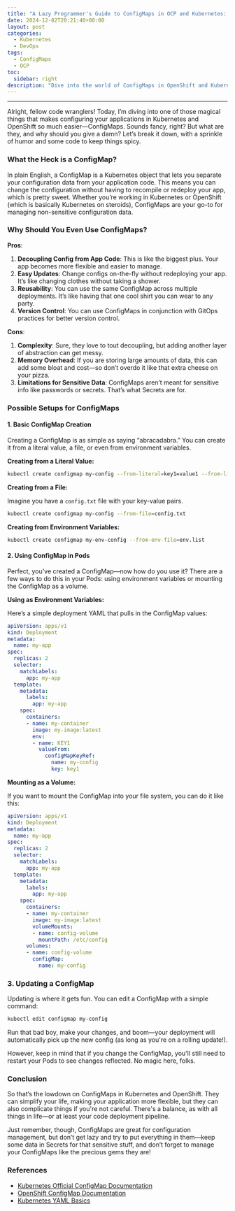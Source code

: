 ```yaml
---
title: "A Lazy Programmer's Guide to ConfigMaps in OCP and Kubernetes: The Good, The Bad, and The Configurable"
date: 2024-12-02T20:21:40+00:00
layout: post
categories:
  - Kubernetes
  - DevOps
tags:
  - ConfigMaps
  - OCP
toc:
  sidebar: right
description: "Dive into the world of ConfigMaps in OpenShift and Kubernetes with this laid-back guide that weighs the pros and cons and explores various setups with easy-to-digest code snippets."
---
```

---

Alright, fellow code wranglers! Today, I’m diving into one of those magical things that makes configuring your applications in Kubernetes and OpenShift so much easier—ConfigMaps. Sounds fancy, right? But what are they, and why should you give a damn? Let’s break it down, with a sprinkle of humor and some code to keep things spicy.

### What the Heck is a ConfigMap?

In plain English, a ConfigMap is a Kubernetes object that lets you separate your configuration data from your application code. This means you can change the configuration without having to recompile or redeploy your app, which is pretty sweet. Whether you’re working in Kubernetes or OpenShift (which is basically Kubernetes on steroids), ConfigMaps are your go-to for managing non-sensitive configuration data.

### Why Should You Even Use ConfigMaps?

**Pros**:
1. **Decoupling Config from App Code**: This is like the biggest plus. Your app becomes more flexible and easier to manage.
2. **Easy Updates**: Change configs on-the-fly without redeploying your app. It’s like changing clothes without taking a shower.
3. **Reusability**: You can use the same ConfigMap across multiple deployments. It’s like having that one cool shirt you can wear to any party.
4. **Version Control**: You can use ConfigMaps in conjunction with GitOps practices for better version control.

**Cons**:
1. **Complexity**: Sure, they love to tout decoupling, but adding another layer of abstraction can get messy.
2. **Memory Overhead**: If you are storing large amounts of data, this can add some bloat and cost—so don’t overdo it like that extra cheese on your pizza.
3. **Limitations for Sensitive Data**: ConfigMaps aren’t meant for sensitive info like passwords or secrets. That’s what Secrets are for. 

### Possible Setups for ConfigMaps

#### 1. Basic ConfigMap Creation

Creating a ConfigMap is as simple as saying “abracadabra.” You can create it from a literal value, a file, or even from environment variables.

**Creating from a Literal Value:**

```bash
kubectl create configmap my-config --from-literal=key1=value1 --from-literal=key2=value2
```

**Creating from a File:**

Imagine you have a `config.txt` file with your key-value pairs.

```bash
kubectl create configmap my-config --from-file=config.txt
```

**Creating from Environment Variables:**

```bash
kubectl create configmap my-env-config --from-env-file=env.list
```

#### 2. Using ConfigMap in Pods

Perfect, you’ve created a ConfigMap—now how do you use it? There are a few ways to do this in your Pods: using environment variables or mounting the ConfigMap as a volume.

**Using as Environment Variables:**

Here’s a simple deployment YAML that pulls in the ConfigMap values:

```yaml
apiVersion: apps/v1
kind: Deployment
metadata:
  name: my-app
spec:
  replicas: 2
  selector:
    matchLabels:
      app: my-app
  template:
    metadata:
      labels:
        app: my-app
    spec:
      containers:
      - name: my-container
        image: my-image:latest
        env:
        - name: KEY1
          valueFrom:
            configMapKeyRef:
              name: my-config
              key: key1
```

**Mounting as a Volume:**

If you want to mount the ConfigMap into your file system, you can do it like this:

```yaml
apiVersion: apps/v1
kind: Deployment
metadata:
  name: my-app
spec:
  replicas: 2
  selector:
    matchLabels:
      app: my-app
  template:
    metadata:
      labels:
        app: my-app
    spec:
      containers:
      - name: my-container
        image: my-image:latest
        volumeMounts:
        - name: config-volume
          mountPath: /etc/config
      volumes:
      - name: config-volume
        configMap:
          name: my-config
```

### 3. Updating a ConfigMap

Updating is where it gets fun. You can edit a ConfigMap with a simple command:

```bash
kubectl edit configmap my-config
```

Run that bad boy, make your changes, and boom—your deployment will automatically pick up the new config (as long as you're on a rolling update!).

However, keep in mind that if you change the ConfigMap, you'll still need to restart your Pods to see changes reflected. No magic here, folks.

### Conclusion

So that’s the lowdown on ConfigMaps in Kubernetes and OpenShift. They can simplify your life, making your application more flexible, but they can also complicate things if you're not careful. There's a balance, as with all things in life—or at least your code deployment pipeline.

Just remember, though, ConfigMaps are great for configuration management, but don’t get lazy and try to put everything in them—keep some data in Secrets for that sensitive stuff, and don’t forget to manage your ConfigMaps like the precious gems they are!

### References
- [Kubernetes Official ConfigMap Documentation](https://kubernetes.io/docs/concepts/configuration/configmap/)
- [OpenShift ConfigMap Documentation](https://docs.openshift.com/container-platform/latest/nodes/pods-nodes.html#configmap-overview)
- [Kubernetes YAML Basics](https://kubernetes.io/docs/concepts/configuration/overview/#manifests-and-yaml)

